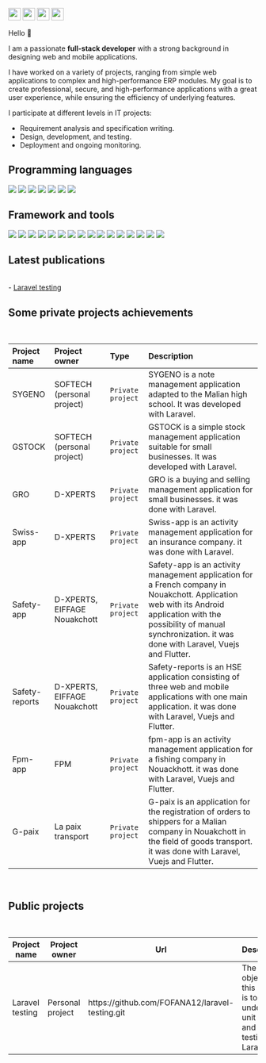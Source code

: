 <p>

<a href="https://www.twitter.com/Fofbaky" target="_blank"><img src="https://img.shields.io/badge/twitter-%231DA1F2.svg?&style=for-the-badge&logo=twitter&logoColor=white" height=25></a> <a href="https://www.linkedin.com/in/fofana-bakary" target="_blank"><img src="https://img.shields.io/badge/linkedin-%230077B5.svg?&style=for-the-badge&logo=linkedin&logoColor=white" height=25></a> <a href="https://medium.com/@fofbaky" target="_blank"><img src="https://img.shields.io/badge/medium-%2312100E.svg?&style=for-the-badge&logo=medium&logoColor=white" height=25></a> <a href="https://dev.to/fofana12" target="_blank"><img src="https://img.shields.io/badge/DEV.TO-%230A0A0A.svg?&style=for-the-badge&logo=dev-dot-to&logoColor=white" height=25></a></p>

Hello 👋

I am a passionate **full-stack developer** with a strong background in designing web and mobile applications.

I have worked on a variety of projects, ranging from simple web applications to complex and high-performance ERP modules. My goal is to create professional, secure, and high-performance applications with a great user experience, while ensuring the efficiency of underlying features.

I participate at different levels in IT projects:

- Requirement analysis and specification writing.
- Design, development, and testing.
- Deployment and ongoing monitoring.

## Programming languages

![](https://img.shields.io/badge/HTML5-E34F26?style=for-the-badge&logo=html5&logoColor=white)
![](https://img.shields.io/badge/CSS3-1572B6?style=for-the-badge&logo=css3&logoColor=white)
![](https://img.shields.io/badge/SQL-Database?style=for-the-badge&logo=SQL-Database&logoColor=white)
![](https://img.shields.io/badge/JavaScript-323330?style=for-the-badge&logo=javascript&logoColor=F7DF1E)
![](https://img.shields.io/badge/PHP-777BB4?style=for-the-badge&logo=php&logoColor=white)
![](https://img.shields.io/badge/Dart-0175C2?style=for-the-badge&logo=dart&logoColor=white)
![](https://img.shields.io/badge/Python-14354C?style=for-the-badge&logo=python&logoColor=white)

## Framework and tools

![](https://img.shields.io/badge/Markdown-000000?style=for-the-badge&logo=markdown&logoColor=white)
![](https://img.shields.io/badge/Express.js-404D59?style=for-the-badge)
![](https://img.shields.io/badge/Vue.js-35495E?style=for-the-badge&logo=vue.js&logoColor=4FC08D)
![](https://img.shields.io/badge/Bootstrap-563D7C?style=for-the-badge&logo=bootstrap&logoColor=white)
![](https://img.shields.io/badge/jQuery-0769AD?style=for-the-badge&logo=jquery&logoColor=white)
![](https://img.shields.io/badge/Django-092E20?style=for-the-badge&logo=django&logoColor=white)
![](https://img.shields.io/badge/Laravel-FF2D20?style=for-the-badge&logo=laravel&logoColor=white)
![](https://img.shields.io/badge/Flask-000000?style=for-the-badge&logo=flask&logoColor=white)
![](https://img.shields.io/badge/Flutter-02569B?style=for-the-badge&logo=flutter&logoColor=white)
![](https://img.shields.io/badge/MySQL-00000F?style=for-the-badge&logo=mysql&logoColor=white)
![](https://img.shields.io/badge/PostgreSQL-316192?style=for-the-badge&logo=postgresql&logoColor=white)
![](https://img.shields.io/badge/SQLite-07405E?style=for-the-badge&logo=sqlite&logoColor=white)
![](https://img.shields.io/badge/Netlify-00C7B7?style=for-the-badge&logo=netlify&logoColor=white)
![](https://img.shields.io/badge/Heroku-430098?style=for-the-badge&logo=heroku&logoColor=white)
![](https://img.shields.io/badge/Amazon_AWS-232F3E?style=for-the-badge&logo=amazon-aws&logoColor=white)
![](https://img.shields.io/badge/Git-333333?&style=for-the-badge&logo=git&logoColor=red)

## Latest publications

<br>
- <a href="https://medium.com/@fofbaky/tests-laravel-with-todo-application-e1c90d8ea52b" target="_blank">Laravel testing</a>
<br>

## Some private projects achievements

<br>

| Project name   | Project owner                | Type               | Description                                                                                                                                                                                                                    |
| :------------- | :--------------------------- | :----------------- | :----------------------------------------------------------------------------------------------------------------------------------------------------------------------------------------------------------------------------- |
| SYGENO         | SOFTECH (personal project)   | `Private project ` | SYGENO is a note management application adapted to the Malian high school. It was developed with Laravel.                                                                                                                      |
| GSTOCK         | SOFTECH (personal project)   | `Private project ` | GSTOCK is a simple stock management application suitable for small businesses. It was developed with Laravel.                                                                                                                  |
| GRO            | D-XPERTS                     | `Private project ` | GRO is a buying and selling management application for small businesses. it was done with Laravel.                                                                                                                             |
| Swiss-app      | D-XPERTS                     | `Private project ` | Swiss-app is an activity management application for an insurance company. it was done with Laravel.                                                                                                                            |
| Safety-app     | D-XPERTS, EIFFAGE Nouakchott | `Private project ` | Safety-app is an activity management application for a French company in Nouakchott. Application web with its Android application with the possibility of manual synchronization. it was done with Laravel, Vuejs and Flutter. |
| Safety-reports | D-XPERTS, EIFFAGE Nouakchott | `Private project ` | Safety-reports is an HSE application consisting of three web and mobile applications with one main application. it was done with Laravel, Vuejs and Flutter.                                                                   |
| Fpm-app        | FPM                          | `Private project ` | fpm-app is an activity management application for a fishing company in Nouackhott. it was done with Laravel, Vuejs and Flutter.                                                                                                |
| G-paix         | La paix transport            | `Private project ` | G-paix is an application for the registration of orders to shippers for a Malian company in Nouakchott in the field of goods transport. it was done with Laravel, Vuejs and Flutter.                                           |

<br>

## Public projects

<br/>
<table>
<thead>
  <tr>
    <th>Project name</th>
    <th>Project owner</th>
    <th>Url</th>
    <th>Description</th>
  </tr>
</thead>
<tbody>
  <tr>
    <td>Laravel testing</td>
    <td>Personal project</td>
    <td>https://github.com/FOFANA12/laravel-testing.git</td>
    <td>The objective of this project is to understand unit testing and feature testing with Laravel.</td>
  </tr>
</tbody>
</table>
<br/>

